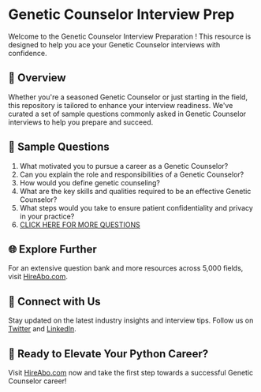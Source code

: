 # Genetic Counselor Interview Prep

Welcome to the Genetic Counselor Interview Preparation ! This resource is designed to help you ace your Genetic Counselor interviews with confidence.

## 🚀 Overview

Whether you're a seasoned Genetic Counselor or just starting in the field, this repository is tailored to enhance your interview readiness. We've curated a set of sample questions commonly asked in Genetic Counselor interviews to help you prepare and succeed.

## 📝 Sample Questions

1. What motivated you to pursue a career as a Genetic Counselor?
2. Can you explain the role and responsibilities of a Genetic Counselor?
3. How would you define genetic counseling?
4. What are the key skills and qualities required to be an effective Genetic Counselor?
5. What steps would you take to ensure patient confidentiality and privacy in your practice?
6. [CLICK HERE FOR MORE QUESTIONS](https://hireabo.com/job/2_3_23/Genetic%20Counselor)

## 🌐 Explore Further

For an extensive question bank and more resources across 5,000 fields, visit [HireAbo.com](https://www.hireabo.com).

## 📱 Connect with Us

Stay updated on the latest industry insights and interview tips. Follow us on [Twitter](https://twitter.com/hireabo) and [LinkedIn](https://www.linkedin.com/in/hire-abo-3609972a8/).

## 🚀 Ready to Elevate Your Python Career?

Visit [HireAbo.com](https://www.hireabo.com) now and take the first step towards a successful Genetic Counselor career!